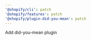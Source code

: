```yaml
---
'@shopify/cli': patch
'@shopify/features': patch
'@shopify/plugin-did-you-mean': patch
---
```


Add did-you-mean plugin
